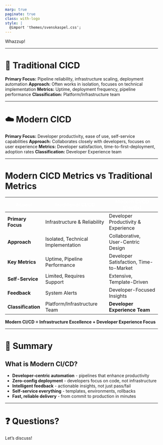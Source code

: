 ```yaml
---
marp: true
paginate: true
class: with-logo
style: |
  @import 'themes/svenskaspel.css';
---
```


<!-- _class: lead with-logo -->

Whazzup!

---

# 🎯 Traditional CICD

**Primary Focus:** Pipeline reliability, infrastructure scaling, deployment automation
**Approach:** Often works in isolation, focuses on technical implementation
**Metrics:** Uptime, deployment frequency, pipeline performance
**Classification:** Platform/Infrastructure team

---

# ☁️ Modern CICD

**Primary Focus:** Developer productivity, ease of use, self-service capabilities
**Approach:** Collaborates closely with developers, focuses on user experience
**Metrics:** Developer satisfaction, time-to-first-deployment, adoption rates
**Classification:** Developer Experience team



---

# Modern CICD Metrics vs Traditional Metrics

| <span style="color: white;">**Aspect**</span> | <span style="color: white;">**Traditional CI/CD**</span> | <span style="color: white;">**Modern CI/CD (DevEx)**</span> |
|------------|----------------------|--------------------------|
| **Primary Focus** | Infrastructure & Reliability | Developer Productivity & Experience |
| **Approach** | Isolated, Technical Implementation | Collaborative, User-Centric Design |
| **Key Metrics** | Uptime, Pipeline Performance | Developer Satisfaction, Time-to-Market |
| **Self-Service** | Limited, Requires Support | Extensive, Template-Driven |
| **Feedback** | System Alerts | Developer-Focused Insights |
| **Classification** | Platform/Infrastructure Team | **Developer Experience Team** |

**Modern CI/CD = Infrastructure Excellence + Developer Experience Focus**

---
# 📝 Summary

## What is Modern CI/CD?
- **Developer-centric automation** - pipelines that enhance productivity
- **Zero-config deployment** - developers focus on code, not infrastructure  
- **Intelligent feedback** - actionable insights, not just pass/fail
- **Self-service everything** - templates, environments, rollbacks
- **Fast, reliable delivery** - from commit to production in minutes
---

<!-- _class: invert -->

# ❓ Questions?

Let’s discuss!
